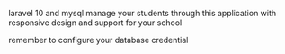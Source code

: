 laravel 10 and mysql
manage your students through this application  with responsive design and support for your school 


remember to configure your database credential

